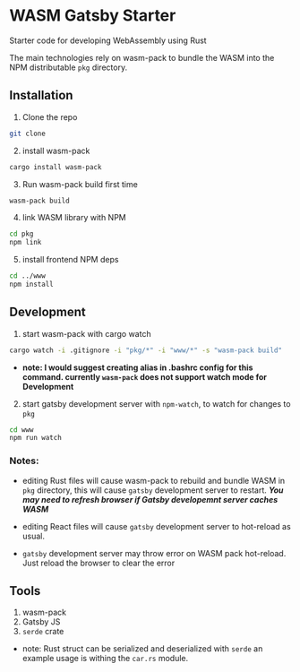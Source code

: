 # WASM Gatsby Starter

Starter code for developing WebAssembly using Rust

The main technologies rely on wasm-pack to bundle the WASM into the NPM distributable `pkg` directory.

## Installation

1. Clone the repo

```sh
git clone
```

2. install wasm-pack

```sh
cargo install wasm-pack
```

3. Run wasm-pack build first time

```sh
wasm-pack build
```

4. link WASM library with NPM

```sh
cd pkg
npm link
```

5. install frontend NPM deps

```sh
cd ../www
npm install
```

## Development

1. start wasm-pack with cargo watch

```sh
cargo watch -i .gitignore -i "pkg/*" -i "www/*" -s "wasm-pack build"
```

- **note: I would suggest creating alias in .bashrc config for this command.
  currently `wasm-pack` does not support watch mode for Development**

2. start gatsby development server with `npm-watch`, to watch for changes to `pkg`

```sh
cd www
npm run watch
```

### Notes:

- editing Rust files will cause wasm-pack to rebuild and bundle WASM in `pkg` directory,
  this will cause `gatsby` development server to restart. **_You may need to refresh browser if
  Gatsby developemnt server caches WASM_**

- editing React files will cause `gatsby` development server to hot-reload
  as usual.

- `gatsby` development server may throw error on WASM pack hot-reload. Just
  reload the browser to clear the error

## Tools

1. wasm-pack
2. Gatsby JS
3. `serde` crate

- note: Rust struct can be serialized and deserialized with `serde`
  an example usage is withing the `car.rs` module.
